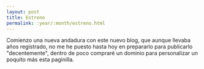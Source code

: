 ```yaml
---
layout: post
title: Estreno
permalink: :year/:month/estreno.html
---
```


Comienzo una nueva andadura con este nuevo blog, que aunque llevaba años registrado, no me he puesto hasta hoy en prepararlo para publicarlo "decentemente", dentro de poco compraré un dominio para personalizar un poquito más esta paginilla.